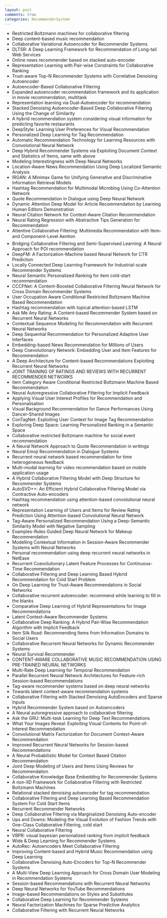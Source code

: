 ```yaml
---
layout: post
comments: true
categories: RecommenderSystem
---
```


* Restricted Boltzmann machines for collaborative filtering
* Deep content-based music recommendation
* Collaborative Variational Autoencoder for Recommender Systems
* DLTSR: A Deep Learning Framework for Recommendation of Long-tail Web Services
* Online news recommender based on stacked auto-encoder
* Representation Learning with Pair-wise Constraints for Collaborative Ranking
* Trust-aware Top-N Recommender Systems with Correlative Denoising Autoencoder
* Autoencoder-Based Collaborative Filtering
* Expanded autoencoder recommendation framework and its application in movie recommendation, multitask
* Representation learning via Dual-Autoencoder for recommendation
* Stacked Denoising Autoencoder-Based Deep Collaborative Filtering Using the Change of Similarity
* A hybrid recommendation system considering visual information for predicting favorite restaurants
* DeepStyle: Learning User Preferences for Visual Recommendation
* Personalized Deep Learning for Tag Recommendation
* Automatic Recommendation Technology for Learning Resources with Convolutional Neural Network
* Deep Hybrid Recommender Systems via Exploiting Document Context and Statistics of Items, same with above
* Modeling Interestingness with Deep Neural Networks 
* Location-Aware News Recommendation Using Deep Localized Semantic Analysis 
* IRGAN: A Minimax Game for Unifying Generative and Discriminative Information Retrieval Models
* Hashtag Recommendation for Multimodal Microblog Using Co-Attention Network
* Quote Recommendation in Dialogue using Deep Neural Network
* Dynamic Attention Deep Model for Article Recommendation by Learning Human Editors Demonstration
* Neural Citation Network for Context-Aware Citation Recommendation
* Neural Rating Regression with Abstractive Tips Generation for Recommendation
* Attentive Collaborative Filtering: Multimedia Recommendation with Item- and Component-Level Aention
* Bridging Collaborative Filtering and Semi-Supervised Learning: A Neural Approach for POI recommendation
* DeepFM: A Factorization-Machine based Neural Network for CTR Prediction
* Locally Connected Deep Learning Framework for Industrial-scale Recommender Systems
* Neural Semantic Personalized Ranking for item cold-start recommendation
* CCCFNet: A Content-Boosted Collaborative Filtering Neural Network for Cross Domain Recommender Systems
* User Occupation Aware Conditional Restricted Boltzmann Machine Based Recommendation
* Hashtag recommendation with topical attention-based LSTM
* Ask Me Any Rating: A Content-based Recommender System based on Recurrent Neural Networks
* Contextual Sequence Modeling for Recommendation with Recurrent Neural Networks
* Deep Sequential Recommendation for Personalized Adaptive User Interfaces
* Embedding-based News Recommendation for Millions of Users
* Deep Coevolutionary Network: Embedding User and Item Features for Recommendation
* A Deep Architecture for Content-based Recommendations Exploiting Recurrent Neural Networks
* JOINT TRAINING OF RATINGS AND REVIEWS WITH RECURRENT RECOMMENDER NETWORKS
* Item Category Aware Conditional Restricted Boltzmann Machine Based Recommendation
* Neural Autoregressive Collaborative Filtering for Implicit Feedback
* Applying Visual User Interest Profiles for Recommendation and Personalisation
* Visual Background Recommendation for Dance Performances Using Dancer-Shared Images
* ConTagNet: Exploiting User Context for Image Tag Recommendation
* Exploring Deep Space: Learning Personalized Ranking in a Semantic Space
* Collaborative restricted Boltzmann machine for social event recommendation
* A Neural Network Approach to Quote Recommendation in writings
* Neural Emoji Recommendation in Dialogue Systems
* Recurrent neural network based recommendation for time heterogeneous feedback
* Multi-modal learning for video recommendation based on mobile application usage
* A Hybrid Collaborative Filtering Model with Deep Structure for Recommender Systems
* AutoSVD++: An Efficient Hybrid Collaborative Filtering Model via Contractive Auto-encoders
* Hashtag recommendation using attention-based convolutional neural network
* Representation Learning of Users and Items for Review Rating Prediction Using Attention-based Convolutional Neural Network
* Tag-Aware Personalized Recommendation Using a Deep-Semantic Similarity Model with Negative Sampling
* Examples-Rules Guided Deep Neural Network for Makeup Recommendation
* Modelling Contextual Information in Session-Aware Recommender Systems with Neural Networks
* Personal recommendation using deep recurrent neural networks in NetEase
* Recurrent Coevolutionary Latent Feature Processes for Continuous-Time Recommendation
* Collaborative Filtering and Deep Learning Based Hybrid Recommendation for Cold Start Problem
* On Deep Learning for Trust-Aware Recommendations in Social Networks
* Collaborative recurrent autoencoder: recommend while learning to fill in the blanks
* Comparative Deep Learning of Hybrid Representations for Image Recommendations
* Latent Context-Aware Recommender Systems
* Collaborative Deep Ranking: A Hybrid Pair-Wise Recommendation Algorithm with Implicit Feedback
* Item Silk Road: Recommending Items from Information Domains to Social Users
* Collaborative Recurrent Neural Networks for Dynamic Recommender Systems
* Neural Survival Recommender
* CONTENT-AWARE COLLABORATIVE MUSIC RECOMMENDATION USING PRE-TRAINED NEURAL NETWORKS
* Multi-Rate Deep Learning for Temporal Recommendation
* Parallel Recurrent Neural Network Architectures for Feature-rich Session-based Recommendations
* Tag-aware recommender systems based on deep neural networks
* Towards latent context-aware recommendation systems
* Collaborative Filtering with Stacked Denoising AutoEncoders and Sparse Inputs
* Hybrid Recommender System based on Autoencoders
* A Neural autoregressive approach to collaborative filtering
* Ask the GRU: Multi-task Learning for Deep Text Recommendations
* What Your Images Reveal: Exploiting Visual Contents for Point-of-Interest Recommendation
* Convolutional Matrix Factorization for Document Context-Aware Recommendation
* Improved Recurrent Neural Networks for Session-based Recommendations
* A Neural Probabilistic Model for Context Based Citation Recommendation
* Joint Deep Modeling of Users and Items Using Reviews for Recommendation
* Collaborative Knowledge Base Embedding for Recommender Systems
* A non-IID Framework for Collaborative Filtering with Restricted Boltzmann Machines
* Relational stacked denoising autoencoder for tag recommendation
* Collaborative Filtering and Deep Learning Based Recommendation System For Cold Start Items
* Recurrent Recommender Networks
* Deep Collaborative Filtering via Marginalized Denoising Auto-encoder
* Ups and Downs: Modeling the Visual Evolution of Fashion Trends with One-Class Collaborative Filtering, cold start
* Neural Collaborative Filtering
* VBPR: visual bayesian personalized ranking from implicit feedback
* Wide & Deep Learning for Recommender Systems
* AutoRec: Autoencoders Meet Collaborative Filtering
* Improving Content-based and Hybrid Music Recommendation using Deep Learning
* Collaborative Denoising Auto-Encoders for Top-N Recommender Systems
* A Multi-View Deep Learning Approach for Cross Domain User Modeling in Recommendation Systems
* Session-based Recommendations with Recurrent Neural Networks
* Deep Neural Networks for YouTube Recommendations
* Image-based Recommendations on Styles and Substitutes
* Collaborative Deep Learning for Recommender Systems
* Neural Factorization Machines for Sparse Predictive Analytics
* Collaborative Filtering with Recurrent Neural Networks
